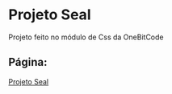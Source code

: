 <h1>Projeto Seal</h1>
<p>Projeto feito no módulo de Css da OneBitCode</p>

<h2>Página:</h2>
<a href="https://davidsant021.github.io/projeto-seal/" target="_blank">Projeto Seal</a>
